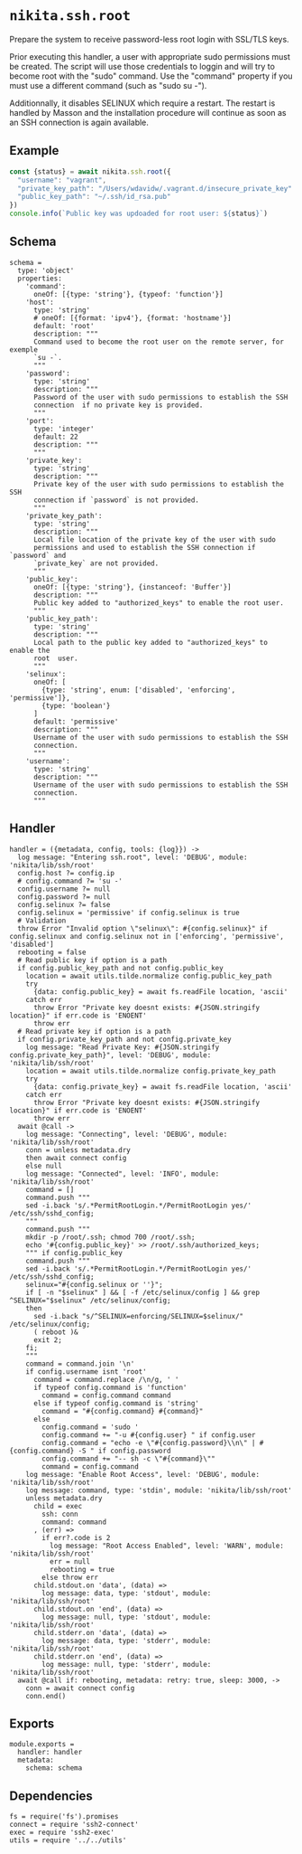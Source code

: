 
# `nikita.ssh.root`

Prepare the system to receive password-less root login with SSL/TLS keys.

Prior executing this handler, a user with appropriate sudo permissions must be 
created. The script will use those credentials
to loggin and will try to become root with the "sudo" command. Use the "command" 
property if you must use a different command (such as "sudo su -").

Additionnally, it disables SELINUX which require a restart. The restart is 
handled by Masson and the installation procedure will continue as soon as an 
SSH connection is again available.

## Example

```js
const {status} = await nikita.ssh.root({
  "username": "vagrant",
  "private_key_path": "/Users/wdavidw/.vagrant.d/insecure_private_key"
  "public_key_path": "~/.ssh/id_rsa.pub"
})
console.info(`Public key was updoaded for root user: ${status}`)
```

## Schema

    schema =
      type: 'object'
      properties:
        'command':
          oneOf: [{type: 'string'}, {typeof: 'function'}]
        'host':
          type: 'string'
          # oneOf: [{format: 'ipv4'}, {format: 'hostname'}]
          default: 'root'
          description: """
          Command used to become the root user on the remote server, for exemple
          `su -`.
          """
        'password':
          type: 'string'
          description: """
          Password of the user with sudo permissions to establish the SSH
          connection  if no private key is provided.
          """
        'port':
          type: 'integer'
          default: 22
          description: """
          """
        'private_key':
          type: 'string'
          description: """
          Private key of the user with sudo permissions to establish the SSH
          connection if `password` is not provided.
          """
        'private_key_path':
          type: 'string'
          description: """
          Local file location of the private key of the user with sudo
          permissions and used to establish the SSH connection if `password` and
          `private_key` are not provided.
          """
        'public_key':
          oneOf: [{type: 'string'}, {instanceof: 'Buffer'}]
          description: """
          Public key added to "authorized_keys" to enable the root user.
          """
        'public_key_path':
          type: 'string'
          description: """
          Local path to the public key added to "authorized_keys" to enable the
          root  user.
          """
        'selinux':
          oneOf: [
            {type: 'string', enum: ['disabled', 'enforcing', 'permissive']},
            {type: 'boolean'}
          ]
          default: 'permissive'
          description: """
          Username of the user with sudo permissions to establish the SSH
          connection.
          """
        'username':
          type: 'string'
          description: """
          Username of the user with sudo permissions to establish the SSH
          connection.
          """

## Handler

    handler = ({metadata, config, tools: {log}}) ->
      log message: "Entering ssh.root", level: 'DEBUG', module: 'nikita/lib/ssh/root'
      config.host ?= config.ip
      # config.command ?= 'su -'
      config.username ?= null
      config.password ?= null
      config.selinux ?= false
      config.selinux = 'permissive' if config.selinux is true
      # Validation
      throw Error "Invalid option \"selinux\": #{config.selinux}" if config.selinux and config.selinux not in ['enforcing', 'permissive', 'disabled']
      rebooting = false
      # Read public key if option is a path
      if config.public_key_path and not config.public_key
        location = await utils.tilde.normalize config.public_key_path
        try
          {data: config.public_key} = await fs.readFile location, 'ascii'
        catch err
          throw Error "Private key doesnt exists: #{JSON.stringify location}" if err.code is 'ENOENT'
          throw err
      # Read private key if option is a path
      if config.private_key_path and not config.private_key
        log message: "Read Private Key: #{JSON.stringify config.private_key_path}", level: 'DEBUG', module: 'nikita/lib/ssh/root'
        location = await utils.tilde.normalize config.private_key_path
        try
          {data: config.private_key} = await fs.readFile location, 'ascii'
        catch err
          throw Error "Private key doesnt exists: #{JSON.stringify location}" if err.code is 'ENOENT'
          throw err
      await @call ->
        log message: "Connecting", level: 'DEBUG', module: 'nikita/lib/ssh/root'
        conn = unless metadata.dry
        then await connect config
        else null
        log message: "Connected", level: 'INFO', module: 'nikita/lib/ssh/root'
        command = []
        command.push """
        sed -i.back 's/.*PermitRootLogin.*/PermitRootLogin yes/' /etc/ssh/sshd_config;
        """
        command.push """
        mkdir -p /root/.ssh; chmod 700 /root/.ssh;
        echo '#{config.public_key}' >> /root/.ssh/authorized_keys;
        """ if config.public_key
        command.push """
        sed -i.back 's/.*PermitRootLogin.*/PermitRootLogin yes/' /etc/ssh/sshd_config;
        selinux="#{config.selinux or ''}";
        if [ -n "$selinux" ] && [ -f /etc/selinux/config ] && grep ^SELINUX="$selinux" /etc/selinux/config;
        then
          sed -i.back "s/^SELINUX=enforcing/SELINUX=$selinux/" /etc/selinux/config;
          ( reboot )&
          exit 2;
        fi;
        """
        command = command.join '\n'
        if config.username isnt 'root'
          command = command.replace /\n/g, ' '
          if typeof config.command is 'function'
            command = config.command command
          else if typeof config.command is 'string'
            command = "#{config.command} #{command}"
          else
            config.command = 'sudo '
            config.command += "-u #{config.user} " if config.user
            config.command = "echo -e \"#{config.password}\\n\" | #{config.command} -S " if config.password
            config.command += "-- sh -c \"#{command}\""
            command = config.command
        log message: "Enable Root Access", level: 'DEBUG', module: 'nikita/lib/ssh/root'
        log message: command, type: 'stdin', module: 'nikita/lib/ssh/root'
        unless metadata.dry
          child = exec
            ssh: conn
            command: command
          , (err) =>
            if err?.code is 2
              log message: "Root Access Enabled", level: 'WARN', module: 'nikita/lib/ssh/root'
              err = null
              rebooting = true
            else throw err
          child.stdout.on 'data', (data) =>
            log message: data, type: 'stdout', module: 'nikita/lib/ssh/root'
          child.stdout.on 'end', (data) =>
            log message: null, type: 'stdout', module: 'nikita/lib/ssh/root'
          child.stderr.on 'data', (data) =>
            log message: data, type: 'stderr', module: 'nikita/lib/ssh/root'
          child.stderr.on 'end', (data) =>
            log message: null, type: 'stderr', module: 'nikita/lib/ssh/root'
      await @call if: rebooting, metadata: retry: true, sleep: 3000, ->
        conn = await connect config
        conn.end()

## Exports

    module.exports =
      handler: handler
      metadata:
        schema: schema

## Dependencies

    fs = require('fs').promises
    connect = require 'ssh2-connect'
    exec = require 'ssh2-exec'
    utils = require '../../utils'
